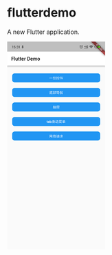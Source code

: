 # flutterdemo

A new Flutter application.

![image](https://github.com/yanxing/flutterdemo/raw/master/images/1.png)
